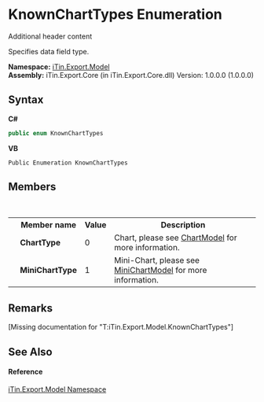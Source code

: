 # KnownChartTypes Enumeration
Additional header content 

Specifies data field type.

**Namespace:**&nbsp;<a href="N_iTin_Export_Model">iTin.Export.Model</a><br />**Assembly:**&nbsp;iTin.Export.Core (in iTin.Export.Core.dll) Version: 1.0.0.0 (1.0.0.0)

## Syntax

**C#**<br />
``` C#
public enum KnownChartTypes
```

**VB**<br />
``` VB
Public Enumeration KnownChartTypes
```


## Members
&nbsp;<table><tr><th></th><th>Member name</th><th>Value</th><th>Description</th></tr><tr><td /><td target="F:iTin.Export.Model.KnownChartTypes.ChartType">**ChartType**</td><td>0</td><td>Chart, please see <a href="T_iTin_Export_Model_ChartModel">ChartModel</a> for more information.</td></tr><tr><td /><td target="F:iTin.Export.Model.KnownChartTypes.MiniChartType">**MiniChartType**</td><td>1</td><td>Mini-Chart, please see <a href="T_iTin_Export_Model_MiniChartModel">MiniChartModel</a> for more information.</td></tr></table>

## Remarks
\[Missing <remarks> documentation for "T:iTin.Export.Model.KnownChartTypes"\]

## See Also


#### Reference
<a href="N_iTin_Export_Model">iTin.Export.Model Namespace</a><br />